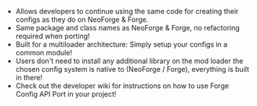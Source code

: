 + Allows developers to continue using the same code for creating their configs as they do on NeoForge & Forge.
+ Same package and class names as NeoForge & Forge, no refactoring required when porting!
+ Built for a multiloader architecture: Simply setup your configs in a common module!
+ Users don't need to install any additional library on the mod loader the chosen config system is native to (NeoForge / Forge), everything is built in there!
+ Check out the developer wiki for instructions on how to use Forge Config API Port in your project!
